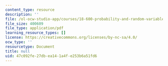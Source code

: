 ```yaml
---
content_type: resource
description: ''
file: /ol-ocw-studio-app/courses/18-600-probability-and-random-variables-fall-2019/47c092fe27dbea141a4fe253b6a51fd6_MIT18_600F19_lec18.pdf
file_size: 400609
file_type: application/pdf
learning_resource_types: []
license: https://creativecommons.org/licenses/by-nc-sa/4.0/
ocw_type: ''
resourcetype: Document
title: null
uid: 47c092fe-27db-ea14-1a4f-e253b6a51fd6
---
```

